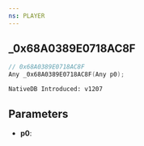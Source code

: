 ```yaml
---
ns: PLAYER
---
```

## _0x68A0389E0718AC8F

```c
// 0x68A0389E0718AC8F
Any _0x68A0389E0718AC8F(Any p0);
```

```
NativeDB Introduced: v1207
```

## Parameters
* **p0**:
